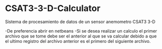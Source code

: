 # CSAT3-3-D-Calculator
Sistema de procesamiento de datos de un sensor anemometro CSAT3 3-D

-De preferencia abrir en netbeans
-Si se desea realizar un calculo el primer archivo que se tome debe ser el anterior al que se va calcular debido 
a que el ultimo registro del archivo anterior es el primero del siguiente archivo. 
